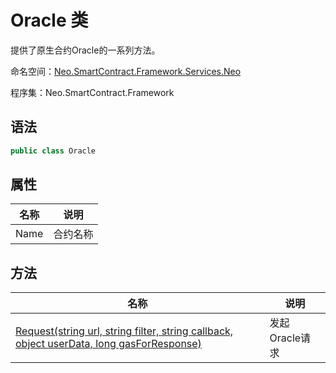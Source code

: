 # Oracle 类

提供了原生合约Oracle的一系列方法。

命名空间：[Neo.SmartContract.Framework.Services.Neo](../neo.md)

程序集：Neo.SmartContract.Framework

## 语法

```c#
public class Oracle
```

## 属性

| 名称              | 说明                                                         |
| ----------------- | ------------------------------------------------------------ |
| Name              | 合约名称                                             |

## 方法

| 名称                                                         | 说明                                                         |
| ------------------------------------------------------------ | ------------------------------------------------------------ |
| [Request(string url, string filter, string callback, object userData, long gasForResponse)](Oracle/Request.md)          | 发起Oracle请求                                     |